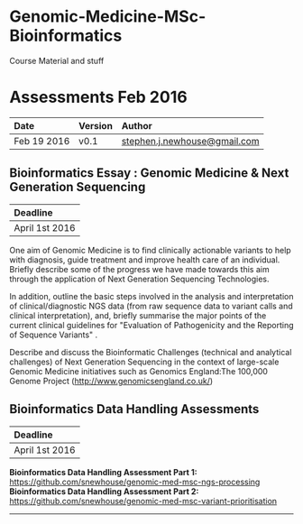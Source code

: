 # Genomic-Medicine-MSc-Bioinformatics
Course Material and stuff

# Assessments Feb 2016

| Date |  Version | Author |
|:------|:----------|:----------|  
| Feb 19 2016 | v0.1 |<stephen.j.newhouse@gmail.com>|

## Bioinformatics Essay : Genomic Medicine & Next Generation Sequencing 

| Deadline |
|:------|
| April 1st 2016 | 


One aim of Genomic Medicine is to find clinically actionable variants to help with diagnosis, guide treatment and improve health care of an individual. Briefly describe some of the progress we have made towards this aim through the application of Next Generation Sequencing Technologies.

In addition, outline the basic steps involved in the analysis and interpretation of clinical/diagnostic NGS data (from raw sequence data to variant calls and clinical interpretation), and, briefly summarise the major points of the current clinical guidelines for "Evaluation of Pathogenicity and the Reporting of Sequence Variants" .

Describe and discuss the Bioinformatic Challenges (technical and analytical challenges) of Next Generation Sequencing in the context of large-scale Genomic Medicine initiatives such as Genomics England:The 100,000 Genome Project (http://www.genomicsengland.co.uk/)

## Bioinformatics Data Handling Assessments

| Deadline |
|:------|
| April 1st 2016 | 

**Bioinformatics Data Handling Assessment Part 1:** https://github.com/snewhouse/genomic-med-msc-ngs-processing  
**Bioinformatics Data Handling Assessment Part 2:** https://github.com/snewhouse/genomic-med-msc-variant-prioritisation  


**************



